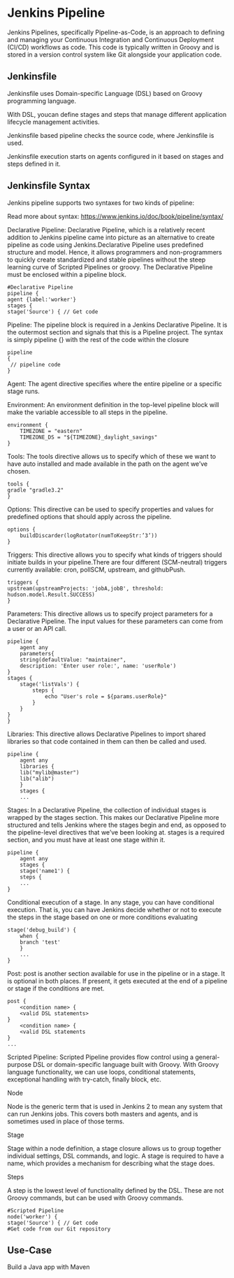 # Jenkins Pipeline

Jenkins Pipelines, specifically Pipeline-as-Code, is an approach to defining and managing your Continuous Integration and Continuous Deployment (CI/CD) workflows as code. This code is typically written in Groovy and is stored in a version control system like Git alongside your application code. 

## Jenkinsfile

Jenkinsfile uses Domain-specific Language (DSL) based on Groovy programming language.

With DSL, youcan define stages and steps that manage different application lifecycle management activities.

Jenkinsfile based pipeline checks the source code, where Jenkinsfile is used.

Jenkinsfile execution starts on agents configured in it based on stages and steps defined in it.

## Jenkinsfile Syntax

Jenkins pipeline supports two syntaxes for two kinds of pipeline:

Read more about syntax:  https://www.jenkins.io/doc/book/pipeline/syntax/

Declarative Pipeline: Declarative Pipeline, which is a relatively recent addition to Jenkins pipeline came into picture as an alternative to create pipeline as code using Jenkins.Declarative Pipeline uses predefined structure and model. Hence, it allows programmers and non-programmers to quickly create standardized and stable pipelines without the steep learning curve of Scripted Pipelines or groovy.
The Declarative Pipeline must be enclosed within a pipeline block.
```
#Declarative Pipeline
pipeline {
agent {label:'worker'}
stages {
stage('Source') { // Get code
```
Pipeline: The pipeline block is required in a Jenkins Declarative Pipeline. It is the outermost section and signals that this is a Pipeline project. The syntax is simply pipeline {} with the rest of the code within the closure
```
pipeline 
{
 // pipeline code
}
```
Agent: The agent directive specifies where the entire pipeline or a specific stage runs.

Environment: An environment definition in the top-level pipeline block will make the variable accessible to all steps in the pipeline.
```
environment {
    TIMEZONE = "eastern"
    TIMEZONE_DS = "${TIMEZONE}_daylight_savings"
}
```
Tools: The tools directive allows us to specify which of these we want to have auto installed and made available in the path on the agent we’ve chosen.
```
tools {
gradle "gradle3.2"
}
```
Options: This directive can be used to specify properties and values for predefined options that should apply across the pipeline.
```
options {
    buildDiscarder(logRotator(numToKeepStr:’3’))
}
```
Triggers: This directive allows you to specify what kinds of triggers should initiate builds in your pipeline.There are four different (SCM-neutral) triggers currently available: cron, pollSCM, upstream, and githubPush.
```
triggers {
upstream(upstreamProjects: 'jobA,jobB', threshold:
hudson.model.Result.SUCCESS)
}
```
Parameters: This directive allows us to specify project parameters for a Declarative Pipeline. The input values for these parameters can come from a user or an API call.
```
pipeline {
    agent any
    parameters{
    string(defaultValue: "maintainer",
    description: 'Enter user role:', name: 'userRole')
}
stages {
    stage('listVals') {
        steps {
            echo "User's role = ${params.userRole}"
        }
    }
}
}
```
Libraries: This directive allows Declarative Pipelines to import shared libraries so that code contained in them can then be called and used.
```
pipeline {
    agent any
    libraries {
    lib("mylib@master")
    lib("alib")
    }
    stages {
    ...
```
Stages: In a Declarative Pipeline, the collection of individual stages is wrapped by the stages section. This makes our Declarative Pipeline more structured and tells Jenkins where the stages begin and end, as opposed to the pipeline-level directives that we’ve been looking at. stages is a required section, and you must have at least one stage within it. 
```
pipeline {
    agent any
    stages {
    stage('name1') {
    steps {
    ...
}
```
Conditional execution of a stage. In any stage, you can have conditional execution. That is, you can have Jenkins decide whether or not to execute the steps in the stage based on one or more conditions evaluating
```
stage('debug_build') {
    when {
    branch 'test'
    }
    ...
}
```
Post: post is another section available for use in the pipeline or in a stage. It is optional in both places. If present, it gets executed at the end of a pipeline or stage if the conditions are met.
```
post {
    <condition name> {
    <valid DSL statements>
}
    <condition name> {
    <valid DSL statements
}
...
```
Scripted Pipeline: Scripted Pipeline provides flow control using a general-purpose DSL or domain-specific language built with Groovy. With Groovy language functionality, we can use loops, conditional statements, exceptional handling with try-catch, finally block, etc.

Node

Node is the generic term that is used in Jenkins 2 to mean any system that can run Jenkins jobs. This covers both masters and agents, and is sometimes used in place of those terms.

Stage

Stage within a node definition, a stage closure allows us to group together individual settings, DSL commands, and logic. A stage is required to have a name, which provides a mechanism for describing what the stage does.

Steps

A step is the lowest level of functionality defined by the DSL. These are not Groovy commands, but can be used with Groovy commands.
```
#Scripted Pipeline
node('worker') {
stage('Source') { // Get code
#Get code from our Git repository
```

## Use-Case

Build a Java app with Maven



